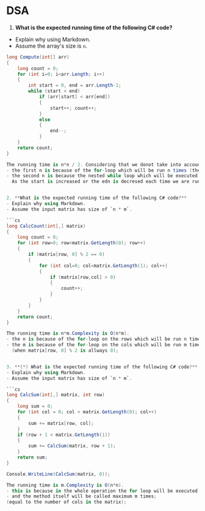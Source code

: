 # DSA

1. **What is the expected running time of the following C# code?**
  - Explain why using Markdown.
  - Assume the array's size is `n`.

  ```cs
  long Compute(int[] arr)
  {
      long count = 0;
      for (int i=0; i<arr.Length; i++)
      {
          int start = 0, end = arr.Length-1;
          while (start < end)
              if (arr[start] < arr[end])
              {
                  start++; count++;
              }
              else 
              {
                  end--;
              }
      }
      return count;
  }
  
  The running time is n*n / 2. Considering that we donot take into account constants, complexity is O(n*n).
  - the first n is because of the for-loop which will be run n times (the length of the array);
  - the second n is because the nested while loop which will be executed untill start is smaller than end.
    As the start is increased or the edn is decresed each time we are running the loop, the exact time needed will be n/2.
  
  
  2. **What is the expected running time of the following C# code?**
  - Explain why using Markdown.
  - Assume the input matrix has size of `n * m`.

  ```cs
  long CalcCount(int[,] matrix)
  {
      long count = 0;
      for (int row=0; row<matrix.GetLength(0); row++)
      {
          if (matrix[row, 0] % 2 == 0)
          {
              for (int col=0; col<matrix.GetLength(1); col++)
              {
                  if (matrix[row,col] > 0)
                  {
                      count++;
                  }
              }
          }
      }
      return count;
  }
  
  The running time is n*m.Complexity is O(n*m).
  - the n is because of the for-loop on the rows which will be run n times;
  - the m is because of the for-loop on the cols which will be run m times in the worst case
    (when matrix[row, 0] % 2 is allways 0);
  

3. **(*) What is the expected running time of the following C# code?**
  - Explain why using Markdown.
  - Assume the input matrix has size of `n * m`.

  ```cs
  long CalcSum(int[,] matrix, int row)
  {
      long sum = 0;
      for (int col = 0; col < matrix.GetLength(0); col++)
      {
          sum += matrix[row, col];
      }
      if (row + 1 < matrix.GetLength(1))
      {
          sum += CalcSum(matrix, row + 1);
      }
      return sum;
  }
  
  Console.WriteLine(CalcSum(matrix, 0));
  
  The running time is m.Complexity is O(n*n).
  - this is because in the whole operation the for loop will be executed exactly n times;
  - and the method itself will be called maximum m times;
  (equal to the number of cols in the matrix);
  
